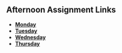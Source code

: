## Afternoon Assignment Links

* **[Monday](https://github.com/jarrettcameron03/game-night)**
* **[Tuesday](https://github.com/jarrettcameron03/gregslist)**
* **[Wednesday](https://github.com/jarrettcameron03/vending-machine)**
* **[Thursday](https://github.com/jarrettcameron03/jungle-jumble)**
